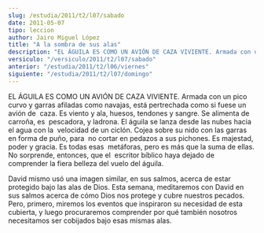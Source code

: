 ```yaml
---
slug: /estudia/2011/t2/l07/sabado
date: 2011-05-07
tipo: leccion
author: Jairo Miguel López
title: "A la sombra de sus alas"
description: "EL ÁGUILA ES COMO UN AVIÓN DE CAZA VIVIENTE. Armada con un pico curvo y garras  afiladas como navajas, está pertrechada como si fuese un avión de caza. Es  viento y ala, huesos, tendones y sangre. Se alimenta de carroña, es pescadora,  y ladrona. El águila se lanza desde las n..."
versiculo: "/versiculo/2011/t2/l07/sabado"
anterior: "/estudia/2011/t2/l06/viernes"
siguiente: "/estudia/2011/t2/l07/domingo"
---
```


EL ÁGUILA ES COMO UN AVIÓN DE CAZA VIVIENTE. Armada con un pico  curvo y garras afiladas como navajas, está pertrechada como si fuese un avión de  caza. Es viento y ala, huesos, tendones y sangre. Se alimenta de carroña, es  pescadora, y ladrona. El águila se lanza desde las nubes hacia el agua con la  velocidad de un ciclón. Cojea sobre su nido con las garras en forma de puño, para  no cortar en pedazos a sus pichones. Es majestad, poder y gracia. Es todas esas  metáforas, pero es más que la suma de ellas. No sorprende, entonces, que el  escritor bíblico haya dejado de comprender la fiera belleza del vuelo del águila.

David mismo usó una imagen similar, en sus salmos, acerca de estar protegido
bajo las alas de Dios. Esta semana, meditaremos con David en sus salmos acerca
de cómo Dios nos protege y cubre nuestros pecados. Pero, primero, miremos los
eventos que inspiraron su necesidad de esta cubierta, y luego procuraremos
comprender por qué también nosotros necesitamos ser cobijados bajo esas
mismas alas.
